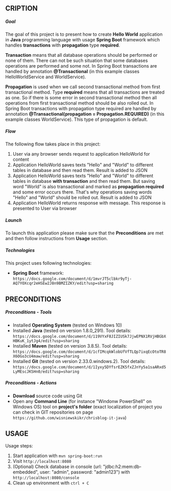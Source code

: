 CRIPTION
-----------

##### Goal
The goal of this project is to present how to create **Hello World** application in **Java** programming language with usage **Spring Boot** framework which handles **transactions** with **propagation** type **required**. 

**Transaction** means that all database operations should be performed or none of them. There can not be such situation that some databases operations are performed and some not. In Spring Boot transactions are handled by annotation **@Transactional** (in this example classes HelloWorldService and WorldService).

**Propagation** is used when we call second transactional method from first transactional method. Type **required** means that all transactions are treated as one. So if there is some error in second transactional method then all operations from first transactional method should be also rolled out. In Spring Boot transactions with propagation type required are handled by annotation **@Transactional(propagation = Propagation.REQUIRED)** (in this example classes WorldService). This type of propagation is default.

##### Flow
The following flow takes place in this project:
1. User via any browser sends request to application HelloWorld for content
1. Application HelloWorld saves texts "Hello" and "World" to different tables in database and then read them. Result is added to JSON
1. Application HelloWorld saves texts "Hello" and "World" to different tables in database **with transaction** and then read them. But saving word "World" is also transactional and marked as **propagation required** and some error occurs there. That's why operations saving words "Hello" and "World" should be rolled out.  Result is added to JSON
1. Application HelloWorld returns response with message. This response is presented to User via browser

##### Launch
To launch this application please make sure that the **Preconditions** are met and then follow instructions from **Usage** section.

##### Technologies
This project uses following technologies:
* **Spring Boot** framework: `https://docs.google.com/document/d/1mvrJT5clbkr9yTj-AQ7YOXcqr2eHSEw2J8n9BMZIZKY/edit?usp=sharing`


PRECONDITIONS
-------------
##### Preconditions - Tools
* Installed **Operating System** (tested on Windows 10)
* Installed **Java** (tested on version 1.8.0_291). Tool details: `https://docs.google.com/document/d/119VYxF8JIZIUSk7JjwEPNX1RVjHBGbXHBKuK_1ytJg4/edit?usp=sharing`
* Installed **Maven** (tested on version 3.8.5). Tool details: `https://docs.google.com/document/d/1cfIMcqkWlobUfVfTLQp7ixqEcOtoTR8X6OGo3cU4maw/edit?usp=sharing`
* Installed **Git** (tested on version 2.33.0.windows.2). Tool details: `https://docs.google.com/document/d/1Iyxy5DYfsrEZK5fxZJnYy5a1saARxd5LyMEscJKSHn0/edit?usp=sharing`

##### Preconditions - Actions
* **Download** source code using Git 
* Open any **Command Line** (for instance "Windonw PowerShell" on Windows OS) tool on **project's folder** (exact localization of project you can check in GIT repositories on page `https://github.com/wisniewskikr/chrisblog-it-java`)


USAGE
-----

Usage steps:
1. Start application with `mvn spring-boot:run`
1. Visit `http://localhost:8080`
1. (Optional) Check database in console (url: "jdbc:h2:mem:db-embedded", user: "admin", password: "admin123") with `http://localhost:8080/console`
1. Clean up environment with `ctrl + C`